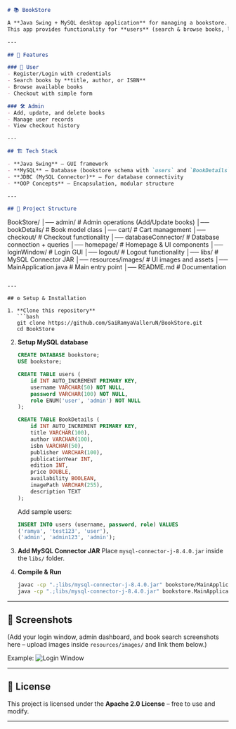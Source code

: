 ```markdown
# 📚 BookStore  

A **Java Swing + MySQL desktop application** for managing a bookstore.  
This app provides functionality for **users** (search & browse books, login) and **admins** (manage books, checkout, add inventory).  

---

## 🚀 Features  

### 👤 User  
- Register/Login with credentials  
- Search books by **title, author, or ISBN**  
- Browse available books  
- Checkout with simple form  

### 🛠️ Admin  
- Add, update, and delete books  
- Manage user records  
- View checkout history  

---

## 🏗️ Tech Stack  

- **Java Swing** – GUI framework  
- **MySQL** – Database (bookstore schema with `users` and `BookDetails` tables)  
- **JDBC (MySQL Connector)** – For database connectivity  
- **OOP Concepts** – Encapsulation, modular structure  

---

## 📂 Project Structure  

```

BookStore/
│── admin/                # Admin operations (Add/Update books)
│── bookDetails/          # Book model class
│── cart/                 # Cart management
│── checkout/             # Checkout functionality
│── databaseConnector/    # Database connection + queries
│── homepage/             # Homepage & UI components
│── loginWindow/          # Login GUI
│── logout/               # Logout functionality
│── libs/                 # MySQL Connector JAR
│── resources/images/     # UI images and assets
│── MainApplication.java  # Main entry point
│── README.md             # Documentation

````

---

## ⚙️ Setup & Installation  

1. **Clone this repository**  
   ```bash
   git clone https://github.com/SaiRamyaValleruN/BookStore.git
   cd BookStore
````

2. **Setup MySQL database**

   ```sql
   CREATE DATABASE bookstore;
   USE bookstore;

   CREATE TABLE users (
       id INT AUTO_INCREMENT PRIMARY KEY,
       username VARCHAR(50) NOT NULL,
       password VARCHAR(100) NOT NULL,
       role ENUM('user', 'admin') NOT NULL
   );

   CREATE TABLE BookDetails (
       id INT AUTO_INCREMENT PRIMARY KEY,
       title VARCHAR(100),
       author VARCHAR(100),
       isbn VARCHAR(50),
       publisher VARCHAR(100),
       publicationYear INT,
       edition INT,
       price DOUBLE,
       availability BOOLEAN,
       imagePath VARCHAR(255),
       description TEXT
   );
   ```

   Add sample users:

   ```sql
   INSERT INTO users (username, password, role) VALUES
   ('ramya', 'test123', 'user'),
   ('admin', 'admin123', 'admin');
   ```

3. **Add MySQL Connector JAR**
   Place `mysql-connector-j-8.4.0.jar` inside the `libs/` folder.

4. **Compile & Run**

   ```bash
   javac -cp ".;libs/mysql-connector-j-8.4.0.jar" bookstore/MainApplication.java
   java -cp ".;libs/mysql-connector-j-8.4.0.jar" bookstore.MainApplication
   ```

---

## 🎯 Screenshots

(Add your login window, admin dashboard, and book search screenshots here – upload images inside `resources/images/` and link them below.)

Example:
![Login Window](resources/images/BookStore.jpg)

---

## 📜 License

This project is licensed under the **Apache 2.0 License** – free to use and modify.

---

````


